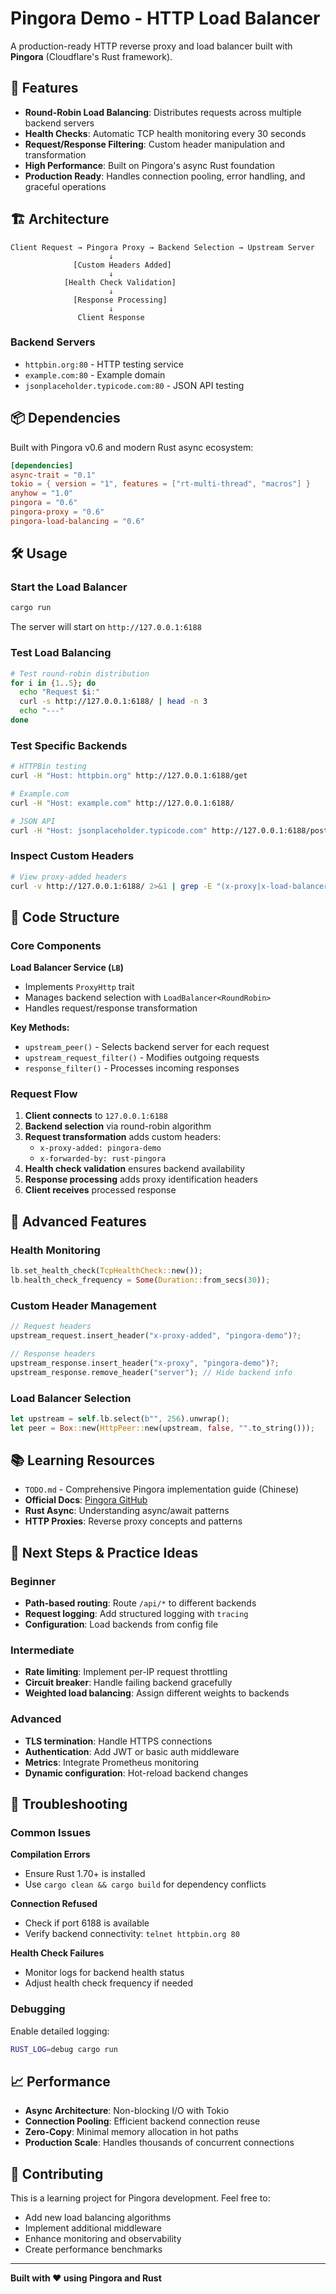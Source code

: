 # Pingora Demo - HTTP Load Balancer

A production-ready HTTP reverse proxy and load balancer built with **Pingora** (Cloudflare's Rust framework).

## 🚀 Features

- **Round-Robin Load Balancing**: Distributes requests across multiple backend servers
- **Health Checks**: Automatic TCP health monitoring every 30 seconds
- **Request/Response Filtering**: Custom header manipulation and transformation
- **High Performance**: Built on Pingora's async Rust foundation
- **Production Ready**: Handles connection pooling, error handling, and graceful operations

## 🏗️ Architecture

```
Client Request → Pingora Proxy → Backend Selection → Upstream Server
                      ↓
              [Custom Headers Added]
                      ↓
            [Health Check Validation]
                      ↓
              [Response Processing]
                      ↓
               Client Response
```

### Backend Servers
- `httpbin.org:80` - HTTP testing service
- `example.com:80` - Example domain
- `jsonplaceholder.typicode.com:80` - JSON API testing

## 📦 Dependencies

Built with Pingora v0.6 and modern Rust async ecosystem:

```toml
[dependencies]
async-trait = "0.1"
tokio = { version = "1", features = ["rt-multi-thread", "macros"] }
anyhow = "1.0"
pingora = "0.6"
pingora-proxy = "0.6"
pingora-load-balancing = "0.6"
```

## 🛠️ Usage

### Start the Load Balancer
```bash
cargo run
```

The server will start on `http://127.0.0.1:6188`

### Test Load Balancing
```bash
# Test round-robin distribution
for i in {1..5}; do
  echo "Request $i:"
  curl -s http://127.0.0.1:6188/ | head -n 3
  echo "---"
done
```

### Test Specific Backends
```bash
# HTTPBin testing
curl -H "Host: httpbin.org" http://127.0.0.1:6188/get

# Example.com
curl -H "Host: example.com" http://127.0.0.1:6188/

# JSON API
curl -H "Host: jsonplaceholder.typicode.com" http://127.0.0.1:6188/posts/1
```

### Inspect Custom Headers
```bash
# View proxy-added headers
curl -v http://127.0.0.1:6188/ 2>&1 | grep -E "(x-proxy|x-load-balancer|x-forwarded-by)"
```

## 🔧 Code Structure

### Core Components

**Load Balancer Service (`LB`)**
- Implements `ProxyHttp` trait
- Manages backend selection with `LoadBalancer<RoundRobin>`
- Handles request/response transformation

**Key Methods:**
- `upstream_peer()` - Selects backend server for each request
- `upstream_request_filter()` - Modifies outgoing requests
- `response_filter()` - Processes incoming responses

### Request Flow

1. **Client connects** to `127.0.0.1:6188`
2. **Backend selection** via round-robin algorithm
3. **Request transformation** adds custom headers:
   - `x-proxy-added: pingora-demo`
   - `x-forwarded-by: rust-pingora`
4. **Health check validation** ensures backend availability
5. **Response processing** adds proxy identification headers
6. **Client receives** processed response

## 🎯 Advanced Features

### Health Monitoring
```rust
lb.set_health_check(TcpHealthCheck::new());
lb.health_check_frequency = Some(Duration::from_secs(30));
```

### Custom Header Management
```rust
// Request headers
upstream_request.insert_header("x-proxy-added", "pingora-demo")?;

// Response headers  
upstream_response.insert_header("x-proxy", "pingora-demo")?;
upstream_response.remove_header("server"); // Hide backend info
```

### Load Balancer Selection
```rust
let upstream = self.lb.select(b"", 256).unwrap();
let peer = Box::new(HttpPeer::new(upstream, false, "".to_string()));
```

## 📚 Learning Resources

- `TODO.md` - Comprehensive Pingora implementation guide (Chinese)
- **Official Docs**: [Pingora GitHub](https://github.com/cloudflare/pingora)
- **Rust Async**: Understanding async/await patterns
- **HTTP Proxies**: Reverse proxy concepts and patterns

## 🚀 Next Steps & Practice Ideas

### Beginner
- **Path-based routing**: Route `/api/*` to different backends
- **Request logging**: Add structured logging with `tracing`
- **Configuration**: Load backends from config file

### Intermediate  
- **Rate limiting**: Implement per-IP request throttling
- **Circuit breaker**: Handle failing backend gracefully
- **Weighted load balancing**: Assign different weights to backends

### Advanced
- **TLS termination**: Handle HTTPS connections
- **Authentication**: Add JWT or basic auth middleware
- **Metrics**: Integrate Prometheus monitoring
- **Dynamic configuration**: Hot-reload backend changes

## 🐛 Troubleshooting

### Common Issues

**Compilation Errors**
- Ensure Rust 1.70+ is installed
- Use `cargo clean && cargo build` for dependency conflicts

**Connection Refused**
- Check if port 6188 is available
- Verify backend connectivity: `telnet httpbin.org 80`

**Health Check Failures**
- Monitor logs for backend health status
- Adjust health check frequency if needed

### Debugging

Enable detailed logging:
```bash
RUST_LOG=debug cargo run
```

## 📈 Performance

- **Async Architecture**: Non-blocking I/O with Tokio
- **Connection Pooling**: Efficient backend connection reuse  
- **Zero-Copy**: Minimal memory allocation in hot paths
- **Production Scale**: Handles thousands of concurrent connections

## 🤝 Contributing

This is a learning project for Pingora development. Feel free to:

- Add new load balancing algorithms
- Implement additional middleware
- Enhance monitoring and observability
- Create performance benchmarks

---

**Built with ❤️ using Pingora and Rust**